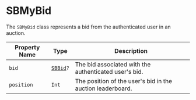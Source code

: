 # SBMyBid

The `SBMyBid` class represents a bid from the authenticated user in an auction.

| **Property Name** | **Type** | **Description** |
|-|-|-|
| `bid` | <code>[SBBid](object-model/sbbid)?</code> | The bid associated with the authenticated user's bid. |
| `position` | `Int` | The position of the user's bid in the auction leaderboard. |
